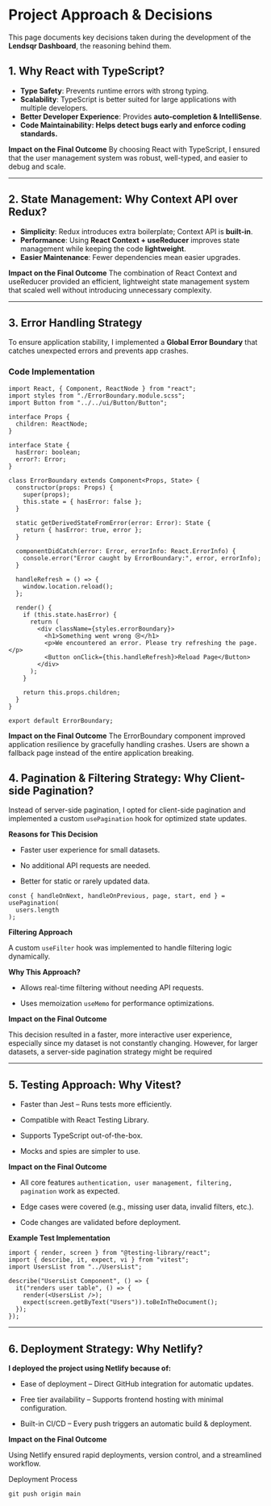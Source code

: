 # Project Approach & Decisions

This page documents key decisions taken during the development of the **Lendsqr Dashboard**, the reasoning behind them.

## 1. Why React with TypeScript?

- **Type Safety**: Prevents runtime errors with strong typing.
- **Scalability**: TypeScript is better suited for large applications with multiple developers.
- **Better Developer Experience**: Provides **auto-completion & IntelliSense**.
- **Code Maintainability: Helps detect bugs early and enforce coding standards.**

**Impact on the Final Outcome**
By choosing React with TypeScript, I ensured that the user management system was robust, well-typed, and easier to debug and scale.

---

## 2. State Management: Why Context API over Redux?

- **Simplicity**: Redux introduces extra boilerplate; Context API is **built-in**.
- **Performance**: Using **React Context + useReducer** improves state management while keeping the code **lightweight**.
- **Easier Maintenance**: Fewer dependencies mean easier upgrades.

**Impact on the Final Outcome**
The combination of React Context and useReducer provided an efficient, lightweight state management system that scaled well without introducing unnecessary complexity.

---

## 3. Error Handling Strategy

To ensure application stability, I implemented a **Global Error Boundary** that catches unexpected errors and prevents app crashes.

### **Code Implementation**

```tsx
import React, { Component, ReactNode } from "react";
import styles from "./ErrorBoundary.module.scss";
import Button from "../../ui/Button/Button";

interface Props {
  children: ReactNode;
}

interface State {
  hasError: boolean;
  error?: Error;
}

class ErrorBoundary extends Component<Props, State> {
  constructor(props: Props) {
    super(props);
    this.state = { hasError: false };
  }

  static getDerivedStateFromError(error: Error): State {
    return { hasError: true, error };
  }

  componentDidCatch(error: Error, errorInfo: React.ErrorInfo) {
    console.error("Error caught by ErrorBoundary:", error, errorInfo);
  }

  handleRefresh = () => {
    window.location.reload();
  };

  render() {
    if (this.state.hasError) {
      return (
        <div className={styles.errorBoundary}>
          <h1>Something went wrong 😢</h1>
          <p>We encountered an error. Please try refreshing the page.</p>
          <Button onClick={this.handleRefresh}>Reload Page</Button>
        </div>
      );
    }

    return this.props.children;
  }
}

export default ErrorBoundary;
```

**Impact on the Final Outcome**
The ErrorBoundary component improved application resilience by gracefully handling crashes. Users are shown a fallback page instead of the entire application breaking.

## 4. Pagination & Filtering Strategy: Why Client-side Pagination?

Instead of server-side pagination, I opted for client-side pagination and implemented a custom `usePagination` hook for optimized state updates.

**Reasons for This Decision**

- Faster user experience for small datasets.

- No additional API requests are needed.

- Better for static or rarely updated data.

```tsx
const { handleOnNext, handleOnPrevious, page, start, end } = usePagination(
  users.length
);
```

**Filtering Approach**

A custom `useFilter` hook was implemented to handle filtering logic dynamically.

**Why This Approach?**

- Allows real-time filtering without needing API requests.

- Uses memoization `useMemo` for performance optimizations.

**Impact on the Final Outcome**

This decision resulted in a faster, more interactive user experience, especially since my dataset is not constantly changing. However, for larger datasets, a server-side pagination strategy might be required

---

## 5. Testing Approach: Why Vitest?

- Faster than Jest – Runs tests more efficiently.

- Compatible with React Testing Library.

- Supports TypeScript out-of-the-box.

- Mocks and spies are simpler to use.

**Impact on the Final Outcome**

- All core features `authentication, user management, filtering, pagination` work as expected.

- Edge cases were covered (e.g., missing user data, invalid filters, etc.).

- Code changes are validated before deployment.

**Example Test Implementation**

```tsx
import { render, screen } from "@testing-library/react";
import { describe, it, expect, vi } from "vitest";
import UsersList from "../UsersList";

describe("UsersList Component", () => {
  it("renders user table", () => {
    render(<UsersList />);
    expect(screen.getByText("Users")).toBeInTheDocument();
  });
});
```

---

## 6. Deployment Strategy: Why Netlify?

**I deployed the project using Netlify because of:**

- Ease of deployment – Direct GitHub integration for automatic updates.

- Free tier availability – Supports frontend hosting with minimal configuration.

- Built-in CI/CD – Every push triggers an automatic build & deployment.

**Impact on the Final Outcome**

Using Netlify ensured rapid deployments, version control, and a streamlined workflow.

Deployment Process

```tsx
git push origin main
```
